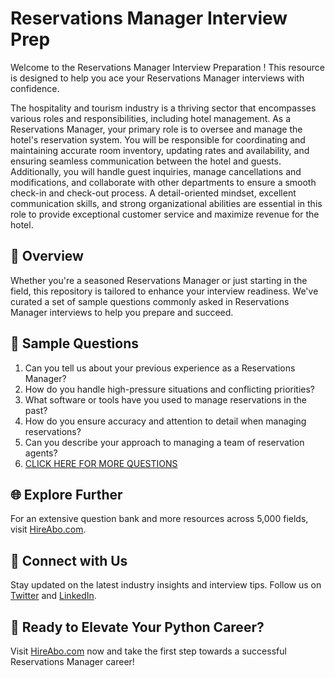 # Reservations Manager Interview Prep

Welcome to the Reservations Manager Interview Preparation ! This resource is designed to help you ace your Reservations Manager interviews with confidence.

The hospitality and tourism industry is a thriving sector that encompasses various roles and responsibilities, including hotel management. As a Reservations Manager, your primary role is to oversee and manage the hotel's reservation system. You will be responsible for coordinating and maintaining accurate room inventory, updating rates and availability, and ensuring seamless communication between the hotel and guests. Additionally, you will handle guest inquiries, manage cancellations and modifications, and collaborate with other departments to ensure a smooth check-in and check-out process. A detail-oriented mindset, excellent communication skills, and strong organizational abilities are essential in this role to provide exceptional customer service and maximize revenue for the hotel.

## 🚀 Overview

Whether you're a seasoned Reservations Manager or just starting in the field, this repository is tailored to enhance your interview readiness. We've curated a set of sample questions commonly asked in Reservations Manager interviews to help you prepare and succeed.

## 📝 Sample Questions

1. Can you tell us about your previous experience as a Reservations Manager?
2. How do you handle high-pressure situations and conflicting priorities?
3. What software or tools have you used to manage reservations in the past?
4. How do you ensure accuracy and attention to detail when managing reservations?
5. Can you describe your approach to managing a team of reservation agents?
6. [CLICK HERE FOR MORE QUESTIONS](https://hireabo.com/job/11_0_11/Reservations%20Manager)

## 🌐 Explore Further

For an extensive question bank and more resources across 5,000 fields, visit [HireAbo.com](https://www.hireabo.com).

## 📱 Connect with Us

Stay updated on the latest industry insights and interview tips. Follow us on [Twitter](https://twitter.com/hireabo) and [LinkedIn](https://www.linkedin.com/in/hire-abo-3609972a8/).

## 🚀 Ready to Elevate Your Python Career?

Visit [HireAbo.com](https://www.hireabo.com) now and take the first step towards a successful Reservations Manager career!